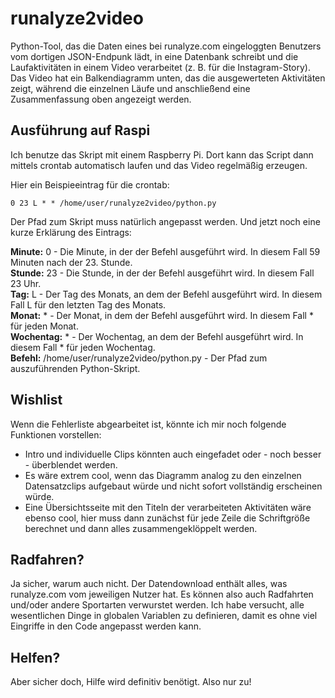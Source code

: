 # runalyze2video

Python-Tool, das die Daten eines bei runalyze.com eingeloggten Benutzers vom dortigen JSON-Endpunk lädt, in eine Datenbank schreibt und die Laufaktivitäten in einem Video verarbeitet (z. B. für die Instagram-Story). Das Video hat ein Balkendiagramm unten, das die ausgewerteten Aktivitäten zeigt, während die einzelnen Läufe und anschließend eine Zusammenfassung oben angezeigt werden.

## Ausführung auf Raspi

Ich benutze das Skript mit einem Raspberry Pi. Dort kann das Script dann mittels crontab automatisch laufen und das Video regelmäßig erzeugen.

Hier ein Beispieeintrag für die crontab:

`0 23 L * * /home/user/runalyze2video/python.py`

Der Pfad zum Skript muss natürlich angepasst werden. Und jetzt noch eine kurze Erklärung des Eintrags:

**Minute:** 0 - Die Minute, in der der Befehl ausgeführt wird. In diesem Fall 59 Minuten nach der 23. Stunde.<br/>
**Stunde:** 23 - Die Stunde, in der der Befehl ausgeführt wird. In diesem Fall 23 Uhr.<br/>
**Tag:** L - Der Tag des Monats, an dem der Befehl ausgeführt wird. In diesem Fall L für den letzten Tag des Monats.<br/>
**Monat:** * - Der Monat, in dem der Befehl ausgeführt wird. In diesem Fall * für jeden Monat.<br/>
**Wochentag:** * - Der Wochentag, an dem der Befehl ausgeführt wird. In diesem Fall * für jeden Wochentag.<br/>
**Befehl:** /home/user/runalyze2video/python.py - Der Pfad zum auszuführenden Python-Skript.

## Wishlist

Wenn die Fehlerliste abgearbeitet ist, könnte ich mir noch folgende Funktionen vorstellen:

- Intro und individuelle Clips könnten auch eingefadet oder - noch besser - überblendet werden.
- Es wäre extrem cool, wenn das Diagramm analog zu den einzelnen Datensatzclips aufgebaut würde und nicht sofort vollständig erscheinen würde.
- Eine Übersichtsseite mit den Titeln der verarbeiteten Aktivitäten wäre ebenso cool, hier muss dann zunächst für jede Zeile die Schriftgröße berechnet und dann alles zusammengeklöppelt werden.

## Radfahren?

Ja sicher, warum auch nicht. Der Datendownload enthält alles, was runalyze.com vom jeweiligen Nutzer hat. Es können also auch Radfahrten und/oder andere Sportarten verwurstet werden. Ich habe versucht, alle wesentlichen Dinge in globalen Variablen zu definieren, damit es ohne viel Eingriffe in den Code angepasst werden kann.

## Helfen?

Aber sicher doch, Hilfe wird definitiv benötigt. Also nur zu!  
